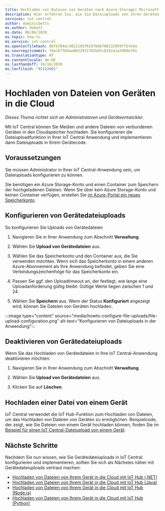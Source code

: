 ```yaml
---
title: Hochladen von Dateien von Geräten nach Azure Storage| Microsoft-Dokumentation
description: Hier erfahren Sie, wie Sie Dateiuploads von ihren Geräten in die Cloud konfigurieren. Nachdem Sie Dateiuploads konfiguriert haben, implementieren Sie Dateiuploads auf Ihren Geräten.
services: iot-central
author: dominicbetts
ms.author: dobett
ms.date: 08/06/2020
ms.topic: how-to
ms.service: iot-central
ms.openlocfilehash: d6fbf84ec3822195f62970dbf08115059ffb7e4a
ms.sourcegitcommit: 7dacbf3b9ae0652931762bd5c8192a1a3989e701
ms.translationtype: HT
ms.contentlocale: de-DE
ms.lasthandoff: 10/16/2020
ms.locfileid: "92122601"
---
```

# <a name="upload-files-from-your-devices-to-the-cloud"></a>Hochladen von Dateien von Geräten in die Cloud

*Dieses Thema richtet sich an Administratoren und Geräteentwickler.*

Mit IoT Central können Sie Medien und andere Dateien von verbundenen Geräten in den Cloudspeicher hochladen. Sie konfigurieren die Dateiuploadfunktion in Ihrer IoT Central Anwendung und implementieren dann Dateiuploads in Ihrem Gerätecode.

## <a name="prerequisites"></a>Voraussetzungen

Sie müssen Administrator in Ihrer IoT Central-Anwendung sein, um Dateiuploads konfigurieren zu können.

Sie benötigen ein Azure Storage-Konto und einen Container zum Speichern der hochgeladenen Dateien. Wenn Sie über kein Azure Storage-Konto und keinen Container verfügen, erstellen Sie [im Azure-Portal ein neues Speicherkonto](https://ms.portal.azure.com/#create/Microsoft.StorageAccount-ARM).

## <a name="configure-device-file-uploads"></a>Konfigurieren von Gerätedateiuploads

So konfigurieren Sie Uploads von Gerätedateien

1. Navigieren Sie in Ihrer Anwendung zum Abschnitt **Verwaltung**.

1. Wählen Sie **Upload von Gerätedateien** aus.

1. Wählen Sie das Speicherkonto und den Container aus, die Sie verwenden möchten. Wenn sich das Speicherkonto in einem anderen Azure-Abonnement als Ihre Anwendung befindet, geben Sie eine Verbindungszeichenfolge für das Speicherkonto ein.

1. Passen Sie ggf. den Uploadtimeout an, der festlegt, wie lange eine Uploadanforderung gültig bleibt. Gültige Werte liegen zwischen 1 und 24.

1. Wählen Sie **Speichern** aus. Wenn der Status **Konfiguriert** angezeigt wird, können Sie Dateien von Geräten hochladen.

:::image type="content" source="media/howto-configure-file-uploads/file-upload-configuration.png" alt-text="Konfigurieren von Dateiuploads in der Anwendung":::

## <a name="disable-device-file-uploads"></a>Deaktivieren von Gerätedateiuploads

Wenn Sie das Hochladen von Gerätedateien in Ihre IoT Central-Anwendung deaktivieren möchten:

1. Navigieren Sie in Ihrer Anwendung zum Abschnitt **Verwaltung**.

1. Wählen Sie **Upload von Gerätedateien** aus.

1. Klicken Sie auf **Löschen**.

## <a name="upload-a-file-from-a-device"></a>Hochladen einer Datei von einem Gerät

IoT Central verwendet die IoT Hub-Funktion zum Hochladen von Dateien, um das Hochladen von Dateien von Geräten zu ermöglichen. Beispielcode, der zeigt, wie Sie Dateien von einem Gerät hochladen können, finden Sie im [Beispiel für einen IoT Central-Dateiupload von einem Gerät](/samples/iot-for-all/iotc-file-upload-device/iotc-file-upload-device/).

## <a name="next-steps"></a>Nächste Schritte

Nachdem Sie nun wissen, wie Sie Gerätedateiuploads in IoT Central konfigurieren und implementieren, sollten Sie sich als Nächstes näher mit Gerätedateiuploads vertraut machen:

- [Hochladen von Dateien von Ihrem Gerät in die Cloud mit IoT Hub (.NET)](../../iot-hub/iot-hub-csharp-csharp-file-upload.md)
- [Hochladen von Dateien von Ihrem Gerät in die Cloud mit IoT Hub (Java)](../../iot-hub/iot-hub-java-java-file-upload.md)
- [Hochladen von Dateien von Ihrem Gerät in die Cloud mit IoT Hub (Node.js)](../../iot-hub/iot-hub-node-node-file-upload.md)
- [Hochladen von Dateien von Ihrem Gerät in die Cloud mit IoT Hub (Python)](../../iot-hub/iot-hub-python-python-file-upload.md)